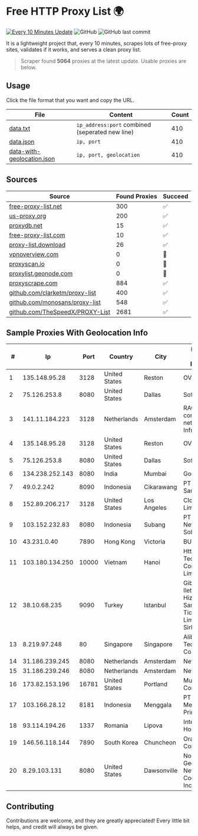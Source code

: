 
# Free HTTP Proxy List 🌍

[![Every 10 Minutes Update](https://github.com/mertguvencli/http-proxy-list/actions/workflows/main.yml/badge.svg?branch=main)](https://github.com/mertguvencli/http-proxy-list/actions/workflows/main.yml)
![GitHub](https://img.shields.io/github/license/mertguvencli/http-proxy-list)
![GitHub last commit](https://img.shields.io/github/last-commit/mertguvencli/http-proxy-list)

It is a lightweight project that, every 10 minutes, scrapes lots of free-proxy sites, validates if it works, and serves a clean proxy list.


> Scraper found **5064** proxies at the latest update. Usable proxies are below.

## Usage

Click the file format that you want and copy the URL.


|File|Content|Count|
|----|-------|-----|
|[data.txt](https://raw.githubusercontent.com/mertguvencli/http-proxy-list/main/proxy-list/data.txt)|`ip_address:port` combined (seperated new line)|410|
|[data.json](https://raw.githubusercontent.com/mertguvencli/http-proxy-list/main/proxy-list/data.json)|`ip, port`|410|
|[data-with-geolocation.json](https://raw.githubusercontent.com/mertguvencli/http-proxy-list/main/proxy-list/data-with-geolocation.json)|`ip, port, geolocation`|410|

## Sources

|Source|Found Proxies|Succeed|
|------|-------------|-------|
|[free-proxy-list.net](https://free-proxy-list.net)|300|✅|
|[us-proxy.org](https://www.us-proxy.org)|200|✅|
|[proxydb.net](http://proxydb.net)|15|✅|
|[free-proxy-list.com](https://free-proxy-list.com/?page=&port=&type%5B%5D=http&type%5B%5D=https&up_time=0&search=Search)|10|✅|
|[proxy-list.download](https://www.proxy-list.download/HTTP)|26|✅|
|[vpnoverview.com](https://vpnoverview.com/privacy/anonymous-browsing/free-proxy-servers)|0|🚫|
|[proxyscan.io](https://www.proxyscan.io)|0|🚫|
|[proxylist.geonode.com](https://proxylist.geonode.com/api/proxy-list?limit=300&page=1&sort_by=lastChecked&sort_type=desc&protocols=http,https)|0|🚫|
|[proxyscrape.com](https://api.proxyscrape.com/v2/?request=displayproxies&protocol=http&timeout=10000&country=all&ssl=all&anonymity=all)|884|✅|
|[github.com/clarketm/proxy-list](https://raw.githubusercontent.com/clarketm/proxy-list/master/proxy-list-raw.txt)|400|✅|
|[github.com/monosans/proxy-list](https://raw.githubusercontent.com/monosans/proxy-list/main/proxies/http.txt)|548|✅|
|[github.com/TheSpeedX/PROXY-List](https://raw.githubusercontent.com/TheSpeedX/PROXY-List/master/http.txt)|2681|✅|


## Sample Proxies With Geolocation Info

|#|Ip|Port|Country|City|Internet Service Provider|
|-|--|----|-------|----|-------------------------|
|1|135.148.95.28|3128|United States|Reston|OVH SAS|
|2|75.126.253.8|8080|United States|Dallas|SoftLayer|
|3|141.11.184.223|3128|Netherlands|Amsterdam|RACK400 com netherlands Infrastructure|
|4|135.148.95.28|3128|United States|Reston|OVH SAS|
|5|75.126.253.8|8080|United States|Dallas|SoftLayer|
|6|134.238.252.143|8080|India|Mumbai|Google LLC|
|7|49.0.2.242|8090|Indonesia|Cikarawang|PT Usaha Adi Sanggoro|
|8|152.89.206.217|3128|United States|Los Angeles|Clouvider Limited|
|9|103.152.232.83|8080|Indonesia|Subang|PT Kingpolah Network Solutions|
|10|43.231.0.40|7890|Hong Kong|Victoria|BUILDCLOUD|
|11|103.180.134.250|10000|Vietnam|Hanoi|Httvserver Technology Company Limited|
|12|38.10.68.235|9090|Turkey|Istanbul|Gibirnet Iletisim Hizmetleri Sanayi VE Ticaret Limited Sirketi|
|13|8.219.97.248|80|Singapore|Singapore|Alibaba (US) Technology Co., Ltd.|
|14|31.186.239.245|8080|Netherlands|Amsterdam|NetSkope Inc|
|15|31.186.239.246|8080|Netherlands|Amsterdam|NetSkope Inc|
|16|173.82.153.196|16781|United States|Portland|Multacom Corporation|
|17|103.166.28.12|8181|Indonesia|Menggala|PT Global Media Data Prima|
|18|93.114.194.26|1337|Romania|Lipova|Interkvm Host SRL|
|19|146.56.118.144|7890|South Korea|Chuncheon|Oracle Corporation|
|20|8.29.103.131|8080|United States|Dawsonville|North Georgia Network Cooperative, Inc|



## Contributing

Contributions are welcome, and they are greatly appreciated! Every
little bit helps, and credit will always be given.

